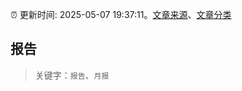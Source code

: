 :alarm_clock: 更新时间: 2025-05-07 19:37:11。[文章来源](/README.md)、[文章分类](/TAGS.md)

## 报告


> 关键字：`报告`、`月报`



